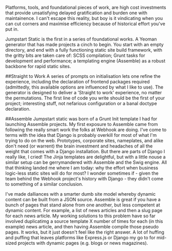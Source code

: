 Platforms, tools, and foundational pieces of work, are high cost investments that provide unsatisfying delayed gratification and burden one with maintainence. I can't escape this reality, but boy is it vindicating when you can cut corners and maximise efficiency because of historical effort you've put in.

Jumpstart Static is the first in a series of foundational works. A Yeoman generator that has made projects a cinch to begin. You start with an empty directory, and end with a fully functioning static site build framework, with the gritty bits are taken care of: SCSS compilation; Grunt tasks for development and performance; a templating engine (Assemble) as a robust backbone for rapid static sites.

##Straight to Work
A series of prompts on initialisation lets one refine the experience, including the declaration of frontend packages required (admittedly, this available options are influenced by what I like to use). The generator is designed to deliver a 'Straight to work' experience, no matter the permutations. The first line of code you write should be the first of your project; interesting stuff, not nefarious configuration or a banal doctype declaration.

##Assemble
Jumpstart static was born of a Grunt Init template I had for launching Assemble projects. My first exposure to Assemble came from following the really smart work the folks at Webhook are doing. I've come to terms with the idea that Django is probably overkill for most of what I'm trying to do on the web. Prototypes, corporate sites, nameplates, and alike don't need (or warrent) the brain investment and headaches of all the weight that comes with a Django installation. But there are parts of Django I really like, I cried! The Jinja templates are delightful, but with a little nouse a similar setup can be gerrymandered with Assemble and the Swig engine. All that thinking landed me where I am today: why the effort when business logic-less static sites will do for most? I wonder sometimes if - given the team behind the Webhook project's history with Django - they didn't come to something of a similar conclusion. 

I've made dalliances with a smarter dumb site model whereby dynamic content can be built from a JSON source. Assemble is great if you have a bunch of pages that stand alone from one another, but less competent at dynamic content. For example, a list of news articles and then a slug page for each news article. My working solutions to this problem have so far involved duplicatimg a source template X number of times for each (in this example) news article, and then having Assemble compile those pseudo pages. It works, but it just doesn't feel like the right answer. A lot of huffing and puffing that leaves platforms like Express.js or Django my go to for mid-sized projects with dynamic pages (e.g. blogs or news magazines).
